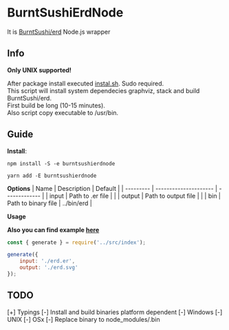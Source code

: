 # BurntSushiErdNode
It is [BurntSushi/erd](https://github.com/BurntSushi/erd) Node.js wrapper

## Info

**Only UNIX supported!**

After package install executed [instal.sh](https://github.com/d1soft/burntsushi-erd-node/tree/master/scripts/instal.sh). Sudo required.  
This script will install system dependecies graphviz, stack and build BurntSushi/erd.  
First build be long (10-15 minutes).  
Also script copy executable to /usr/bin.

## Guide

**Install**:
```shell
npm install -S -e burntsushierdnode 

yarn add -E burntsushierdnode
```

**Options**
| Name      | Description           | Default       |
| --------- | --------------------- | ------------- |
| input     | Path to .er file      |               |
| output    | Path to output file   |               |
| bin       | Path to binary file   | ../bin/erd    |

**Usage**

__Also you can find example [here](https://github.com/d1soft/burntsushi-erd-node/tree/master/example)__

```js
const { generate } = require('../src/index');

generate({
    input: './erd.er',
    output: './erd.svg'
});
```

## TODO 

[+] Typings
[-] Install and build binaries platform dependent
    [-] Windows
    [-] UNIX
    [-] OSx
[-] Replace binary to node_modules/.bin